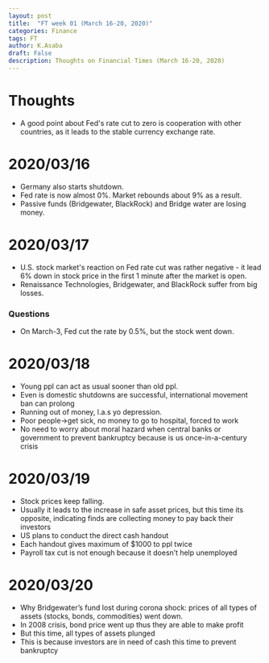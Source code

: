 ```yaml
---
layout: post
title:  "FT week 01 (March 16-20, 2020)"
categories: Finance
tags: FT
author: K.Asaba
draft: False
description: Thoughts on Financial Times (March 16-20, 2020)
---
```


# Thoughts
- A good point about Fed's rate cut to zero is cooperation with other countries, as it leads to the stable currency exchange rate.

# 2020/03/16

- Germany also starts shutdown.
- Fed rate is now almost 0%. Market rebounds about 9% as a result.
- Passive funds (Bridgewater, BlackRock) and Bridge water are losing money.



# 2020/03/17
- U.S. stock market's reaction on Fed rate cut was rather negative - it lead 6% down in stock price in the first 1 minute after the market is open. 
- Renaissance Technologies, Bridgewater, and  BlackRock suffer from big losses.

### Questions
- On March-3, Fed cut the rate by 0.5%, but the stock went down. 


# 2020/03/18

- Young ppl can act as usual sooner than old ppl.
- Even is domestic shutdowns are successful, international movement ban can prolong
- Running out of money, l.a.s yo depression.
- Poor people→get sick, no money to go to hospital, forced to work
- No need to worry about moral hazard when central banks or government to prevent bankruptcy because is us once-in-a-century crisis


# 2020/03/19
- Stock prices keep falling.
- Usually it leads to the increase in safe asset prices, but this time its opposite, indicating finds are collecting money to pay back their investors
- US plans to conduct the direct cash handout
- Each handout gives maximum of $1000 to ppl twice
- Payroll tax cut is not enough because it doesn’t help unemployed

# 2020/03/20
- Why Bridgewater’s fund lost during corona shock: prices of all types of assets (stocks, bonds, commodities) went down.
- In 2008 crisis, bond price went up thus they are able to make profit
- But this time, all types of assets plunged
- This is because investors are in need of cash this time to prevent bankruptcy
